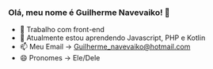 ### Olá, meu nome é Guilherme Navevaiko! 👋

- 🔭 Trabalho com front-end
- 🌱 Atualmente estou aprendendo Javascript, PHP e Kotlin
- 📫 Meu Email -> Guilherme_navevaiko@hotmail.com
- 😄 Pronomes -> Ele/Dele
